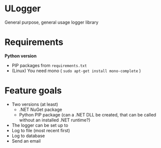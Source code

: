 # ULogger
General purpose, general usage logger library

# Requirements
**Python version**
- PIP packages from `requirements.txt`
- (Linux) You need mono ( `sudo apt-get install mono-complete` )

# Feature goals
- Two versions (at least)
  - .NET NuGet package
  - Python PIP package (can a .NET DLL be created, that can be called without an installed .NET runtime?)
 - The logger can be set up to
  - Log to file (most recent first)
  - Log to database
  - Send an email
